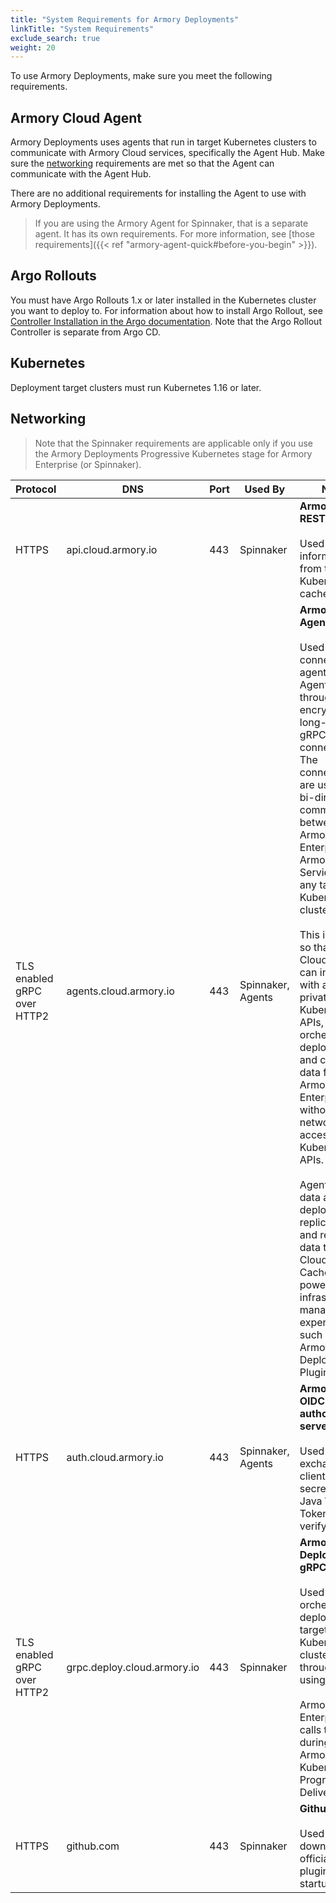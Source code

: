 ```yaml
---
title: "System Requirements for Armory Deployments"
linkTitle: "System Requirements"
exclude_search: true
weight: 20
---
```


To use Armory Deployments, make sure you meet the following requirements.

## Armory Cloud Agent

Armory Deployments uses agents that run in target Kubernetes clusters to communicate with Armory Cloud services, specifically the Agent Hub. Make sure the [networking](#networking) requirements are met so that the Agent can communicate with the Agent Hub. 

There are no additional requirements for installing the Agent to use with Armory Deployments. 

> If you are using the Armory Agent for Spinnaker, that is a separate agent. It has its own requirements. For more information, see [those requirements]({{< ref "armory-agent-quick#before-you-begin" >}}).

## Argo Rollouts

You must have Argo Rollouts 1.x or later installed in the Kubernetes cluster you want to deploy to. For information about how to install Argo Rollout, see [Controller Installation in the Argo documentation](https://argoproj.github.io/argo-rollouts/installation/#controller-installation). Note that the Argo Rollout Controller is separate from Argo CD.

## Kubernetes

Deployment target clusters must run Kubernetes 1.16 or later.

## Networking

> Note that the Spinnaker requirements are applicable only if you use the Armory Deployments Progressive Kubernetes stage for Armory Enterprise (or Spinnaker).

| Protocol                    | DNS                                                                    | Port | Used By           | Notes                                                                                                                                                                                                                                                                                                                                                                                                                                                                                                                                                                                                                                                                                                                     |
|-----------------------------|------------------------------------------------------------------------|------|-------------------|---------------------------------------------------------------------------------------------------------------------------------------------------------------------------------------------------------------------------------------------------------------------------------------------------------------------------------------------------------------------------------------------------------------------------------------------------------------------------------------------------------------------------------------------------------------------------------------------------------------------------------------------------------------------------------------------------------------------------|
| HTTPS                       | api.cloud.armory.io                      | 443  | Spinnaker         | **Armory Cloud REST API**<br><br>Used fetch information from the Kubernetes cache                                                                                                                                                                                                                                                                                                                                                                                                                                                                                                                                                                                                                                         |
| TLS enabled gRPC over HTTP2 | agents.cloud.armory.io                | 443  | Spinnaker, Agents | **Armory Cloud Agent Hub**<br><br>Used to connect agents to the Agent Hub through encrypted long-lived gRPC HTTP2 connections. The connections are used for bi-directional communication between Armory Enterprise or Armory Cloud Services and any target Kubernetes clusters.<br><br>This is needed so that Armory Cloud Services can interact with a your private Kubernetes APIs, orchestrate deployments, and cache data for Armory Enterprise without direct network access to your Kubernetes APIs.<br><br>Agents send data about deployments, replica-sets, and related data to Armory Cloud's Agent Cache to power infrastructure management experiences, such as the Armory Deployments Plugin. |
| HTTPS                       | auth.cloud.armory.io                    | 443  | Spinnaker, Agents | **Armory’s OIDC authorization server**<br><br>Used to exchange the client ID and secret for a Java Web Token () to verify identity.                                                                                                                                                                                                                                                                                                                                                                                                                                                                                                                                                                                                     |
| TLS enabled gRPC over HTTP2 | grpc.deploy.cloud.armory.io | 443  | Spinnaker         | **Armory Cloud Deploy Engine gRPC Service**<br><br>Used to orchestrate deployments in target Kubernetes clusters through agents using gRPC.<br><br>Armory Enterprise calls this during the Armory Kubernetes Progressive Delivery Stage.                                                                                                                                                                                                                                                                                                                                                                                                                                                                                                                                                     |
| HTTPS                       | github.com                                        | 443  | Spinnaker         | **Github**<br><br>Used to download official Armory plugins at startup time.